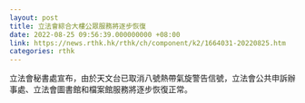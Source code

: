 ```yaml
---
layout: post
title: 立法會綜合大樓公眾服務將逐步恢復
date: 2022-08-25 09:56:39.000000000 +08:00
link: https://news.rthk.hk/rthk/ch/component/k2/1664031-20220825.htm
categories: rthk
---
```


立法會秘書處宣布，由於天文台已取消八號熱帶氣旋警告信號，立法會公共申訴辦事處、立法會圖書館和檔案館服務將逐步恢復正常。
